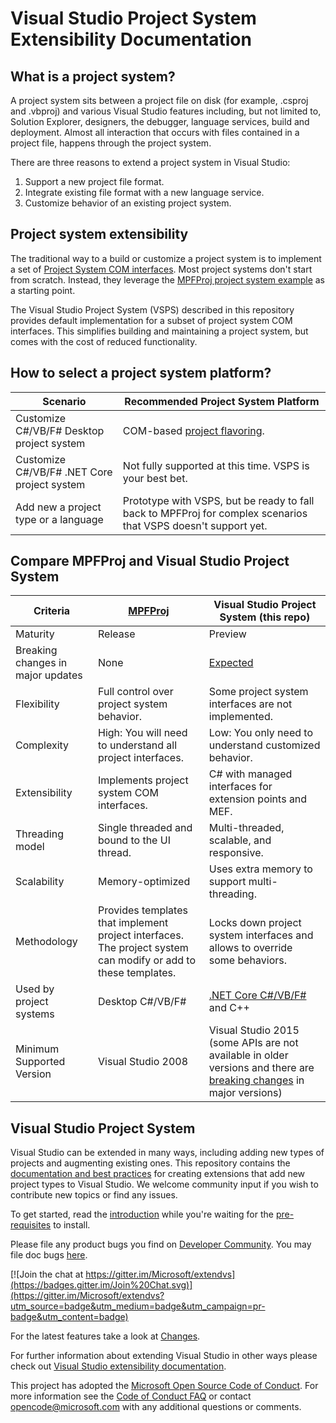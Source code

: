 # Visual Studio Project System Extensibility Documentation

## What is a project system?

A project system sits between a project file on disk (for example, .csproj and .vbproj) and various Visual Studio features including, but not limited to, Solution Explorer, designers, the debugger, language services, build and deployment. Almost all interaction that occurs with files contained in a project file, happens through the project system.

There are three reasons to extend a project system in Visual Studio:
1. Support a new project file format.
1. Integrate existing file format with a new language service.
1. Customize behavior of an existing project system.

## Project system extensibility

The traditional way to a build or customize a project system  is to implement a set of [Project System COM interfaces](https://learn.microsoft.com/visualstudio/extensibility/creating-a-basic-project-system-part-1). Most project systems don't start from scratch. Instead, they leverage the [MPFProj project system example](https://learn.microsoft.com/visualstudio/extensibility/internals/using-the-managed-package-framework-to-implement-a-project-type-csharp) as a starting point.

The Visual Studio Project System (VSPS) described in this repository provides default implementation for a subset of project system COM interfaces. This simplifies building and maintaining a project system, but comes with the cost of reduced functionality.

## How to select a project system platform?

|Scenario|Recommended Project System Platform
|---|---
|Customize C#/VB/F# Desktop project system| COM-based [project flavoring](https://learn.microsoft.com/visualstudio/extensibility/internals/project-types).
|Customize  C#/VB/F# .NET Core project system| Not fully supported at this time. VSPS is your best bet.
|Add new a project type or a language| Prototype with VSPS, but be ready to fall back to MPFProj for complex scenarios that VSPS doesn't support yet.

## Compare MPFProj and Visual Studio Project System

|Criteria|[MPFProj](https://learn.microsoft.com/visualstudio/extensibility/internals/using-the-managed-package-framework-to-implement-a-project-type-csharp)| Visual Studio Project System (this repo)
|---|---|---
|Maturity|Release|Preview|
|Breaking changes in major updates|None|[Expected][changes]|
|Flexibility|Full control over project system behavior.|Some project system interfaces are not implemented.
|Complexity|High: You will need to understand all project interfaces.|Low: You only need to understand customized behavior.
|Extensibility|Implements project system COM interfaces.|C# with managed interfaces for extension points and MEF.
|Threading model|Single threaded and bound to the UI thread.|Multi-threaded, scalable, and responsive.
|Scalability|Memory-optimized|Uses extra memory to support multi-threading.
|Methodology|Provides templates that implement project interfaces. The project system can modify or add to these templates.|Locks down project system interfaces and allows to override some behaviors.
|Used by project systems|Desktop C#/VB/F#|[.NET Core C#/VB/F#](https://github.com/dotnet/project-system) and C++
|Minimum Supported Version| Visual Studio 2008 | Visual Studio 2015 (some APIs are not available in older versions and there are [breaking changes][changes] in major versions)
 
## Visual Studio Project System

Visual Studio can be extended in many ways, including adding new types of projects and augmenting
existing ones. This repository contains the [documentation and best practices][1] for
creating extensions that add new project types to Visual Studio. We welcome community input if you
wish to contribute new topics or find any issues.

To get started, read the [introduction][intro] while you're waiting for the [pre-requisites][prereq] to install.

Please file any product bugs you find on [Developer Community](https://learn.microsoft.com/visualstudio/ide/how-to-report-a-problem-with-visual-studio). 
You may file doc bugs [here][docbugs].

[![Join the chat at https://gitter.im/Microsoft/extendvs](https://badges.gitter.im/Join%20Chat.svg)](https://gitter.im/Microsoft/extendvs?utm_source=badge&utm_medium=badge&utm_campaign=pr-badge&utm_content=badge)

For the latest features take a look at [Changes][changes].

For further information about extending Visual Studio in other ways please check out
[Visual Studio extensibility documentation][3].

This project has adopted the [Microsoft Open Source Code of Conduct](https://opensource.microsoft.com/codeofconduct/). For more information see the [Code of Conduct FAQ](https://opensource.microsoft.com/codeofconduct/faq/) or contact [opencode@microsoft.com](mailto:opencode@microsoft.com) with any additional questions or comments.

 [1]: doc/Index.md
 [2]: https://aka.ms/vsprojectsystemextensibilityvsix
 [3]: https://learn.microsoft.com/visualstudio/extensibility/index
 [4]: https://www.visualstudio.com/en-us/downloads/visual-studio-2015-downloads-vs.aspx
 [VSSDK]: https://go.microsoft.com/?linkid=9877247
 [prereq]: doc/overview/prereqs.md
 [intro]: doc/overview/intro.md
 [changes]: CHANGES.md
 [docbugs]: https://github.com/Microsoft/VSProjectSystem/issues
 
